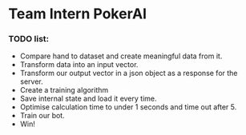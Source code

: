 # Team Intern PokerAI

### TODO list:
- Compare hand to dataset and create meaningful data from it.
- Transform data into an input vector.
- Transform our output vector in a json object as a response for the server.
- Create a training algorithm
- Save internal state and load it every time.
- Optimise calculation time to under 1 seconds and time out after 5.
- Train our bot.
- Win!
